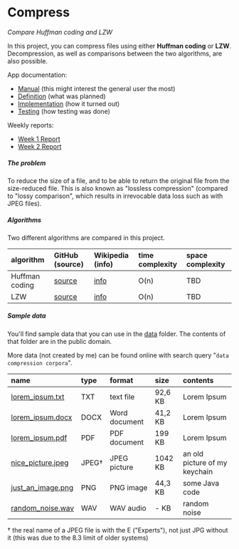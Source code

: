 # Compress
*Compare Huffman coding and LZW*

In this project, you can compress files using either **Huffman coding** or **LZW**. Decompression, as well as comparisons between the two algorithms, are also possible.

App documentation:
* [Manual](docs/MANUAL.md) (this might interest the general user the most)
* [Definition](docs/DEFINITION.md) (what was planned)
* [Implementation](docs/IMPLEMENTATION.md) (how it turned out)
* [Testing](docs/TESTING.md) (how testing was done)

Weekly reports:
* [Week 1 Report](docs/WEEK1.md)
* [Week 2 Report](docs/WEEK2.md)

##### The problem

To reduce the size of a file, and to be able to return the original file from the size-reduced file. This is also known as "lossless compression" (compared to "lossy comparison", which results in irrevocable data loss such as with JPEG files).

##### Algorithms

Two different algorithms are compared in this project.

| algorithm | GitHub (source) | Wikipedia (info) | time complexity | space complexity |
| :-------  | :----- | :--- | :-------------- | :--------------- |
| Huffman coding | [source](src/main/java/io/github/gotonode/compress/algorithms/Huffman) | [info](https://en.wikipedia.org/wiki/Huffman_coding) | O(n) | TBD |
| LZW | [source](src/main/java/io/github/gotonode/compress/algorithms/LZW) | [info](https://en.wikipedia.org/wiki/Lempel%E2%80%93Ziv%E2%80%93Welch) | O(n) | TBD |

##### Sample data

You'll find sample data that you can use in the [data](data) folder. The contents of that folder are in the public domain.

More data (not created by me) can be found online with search query "`data compression corpora`".

| name | type | format | size | contents |
| :- | :- | :- | :-| :-|
| [lorem_ipsum.txt](data/lorem_ipsum.txt) | TXT | text file | 92,6 KB | Lorem Ipsum |
| [lorem_ipsum.docx](data/lorem_ipsum.docx) | DOCX | Word document | 41,2 KB | Lorem Ipsum |
| [lorem_ipsum.pdf](data/lorem_ipsum.pdf) | PDF | PDF document | 199 KB | Lorem Ipsum |
| [nice_picture.jpeg](data/nice_picture.jpeg) | JPEG† | JPEG picture | 1042 KB | an old picture of my keychain |
| [just_an_image.png](data/just_an_image.png) | PNG | PNG image | 44,3 KB | some Java code |
| [random_noise.wav](data/random_noise.wav) | WAV | WAV audio | - KB | random noise |

† the real name of a JPEG file is with the E ("Experts"), not just JPG without it (this was due to the 8.3 limit of older systems)
